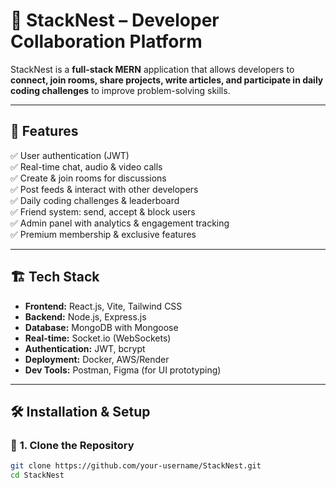 # 🚀 StackNest – Developer Collaboration Platform

StackNest is a **full-stack MERN** application that allows developers to **connect, join rooms, share projects, write articles, and participate in daily coding challenges** to improve problem-solving skills.

---

## 📜 Features
✅ User authentication (JWT)  
✅ Real-time chat, audio & video calls  
✅ Create & join rooms for discussions  
✅ Post feeds & interact with other developers  
✅ Daily coding challenges & leaderboard  
✅ Friend system: send, accept & block users  
✅ Admin panel with analytics & engagement tracking  
✅ Premium membership & exclusive features  

---

## 🏗️ Tech Stack
- **Frontend:** React.js, Vite, Tailwind CSS  
- **Backend:** Node.js, Express.js  
- **Database:** MongoDB with Mongoose  
- **Real-time:** Socket.io (WebSockets)  
- **Authentication:** JWT, bcrypt  
- **Deployment:** Docker, AWS/Render  
- **Dev Tools:** Postman, Figma (for UI prototyping)  

---

## 🛠️ Installation & Setup
### 🔧 **1. Clone the Repository**
```sh
git clone https://github.com/your-username/StackNest.git
cd StackNest

